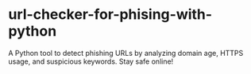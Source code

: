 # url-checker-for-phising-with-python
 A Python tool to detect phishing URLs by analyzing domain age, HTTPS usage, and suspicious keywords. Stay safe online!
